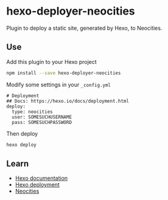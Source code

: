 hexo-deployer-neocities
=======================

Plugin to deploy a static site, generated by Hexo, to Neocities.

Use
---
Add this plugin to your Hexo project
``` bash
npm install --save hexo-deployer-neocities
```

Modify some settings in your `_config.yml`
```
# Deployment
## Docs: https://hexo.io/docs/deployment.html
deploy:
  type: neocities
  user: SOMESUCHUSERNAME
  pass: SOMESUCHPASSWORD

```

Then deploy
``` bash
hexo deploy
```

Learn
-----
* [Hexo documentation](https://hexo.io/docs)
* [Hexo deployment](https://hexo.io/docs/deployment.html)
* [Neocities](https://neocities.org)
